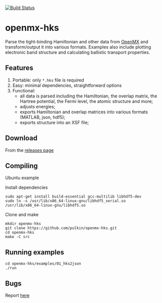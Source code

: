 [![Build Status](https://dev.azure.com/gpulkin/openmx-hks/_apis/build/status/pulkin.openmx-hks?branchName=master)](https://dev.azure.com/gpulkin/openmx-hks/_build/latest?definitionId=1&branchName=master)

# openmx-hks

Parse the tight-binding Hamiltonian and other data from [OpenMX](http://www.openmx-square.org/)
and transform/output it into various formats.
Examples also include plotting
electronic band structure and calculating ballistic transport properties.

## Features

1. Portable: only `*.hks` file is required
2. Easy: minimal dependencies, straightforward options
3. Functional:
   - all data is parsed including the Hamiltonian, the overlap matrix,
     the Hartree potential, the Fermi level, the atomic structure and more;
   - adjusts energies;
   - exports Hamiltonian and overlap matrices into various formats
     (MATLAB, json, hdf5);
   - exports structure into an XSF file;
  
## Download

From the [releases page](https://github.com/pulkin/openmx-hks/releases/tag/latest-build)

## Compiling

Ubuntu example

Install dependencies
```
sudo apt-get install build-essential gcc-multilib libhdf5-dev
sudo ln -s /usr/lib/x86_64-linux-gnu/libhdf5_serial.so /usr/lib/x86_64-linux-gnu/libhdf5.so
```
Clone and make
```
mkdir openmx-hks
git clone https://github.com/pulkin/openmx-hks.git
cd openmx-hks
make -C src
```

## Running examples

```
cd openmx-hks/examples/01_hks2json
./run
```

## Bugs

Report [here](https://github.com/pulkin/openmx-hks/issues)
